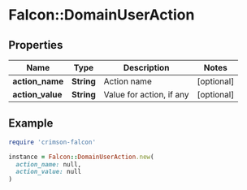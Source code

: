 # Falcon::DomainUserAction

## Properties

| Name | Type | Description | Notes |
| ---- | ---- | ----------- | ----- |
| **action_name** | **String** | Action name | [optional] |
| **action_value** | **String** | Value for action, if any | [optional] |

## Example

```ruby
require 'crimson-falcon'

instance = Falcon::DomainUserAction.new(
  action_name: null,
  action_value: null
)
```

